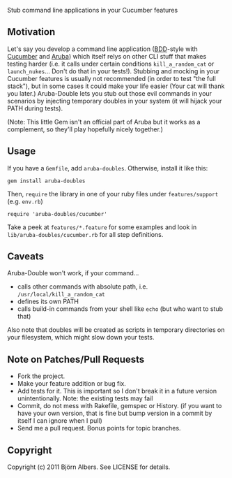 Stub command line applications in your Cucumber features

## Motivation

Let's say you develop a command line application ([BDD](http://en.wikipedia.org/wiki/Behavior_Driven_Development)-style with [Cucumber](http://cukes.info/) and [Aruba](https://github.com/cucumber/aruba)) which itself relys on other CLI stuff that makes testing harder (i.e. it calls under certain conditions `kill_a_random_cat` or `launch_nukes`... Don't do that in your tests!).
Stubbing and mocking in your Cucumber features is usually not recommended (in order to test "the full stack"), but in some cases it could make your life easier (Your cat will thank you later.)
Aruba-Double lets you stub out those evil commands in your scenarios by injecting temporary doubles in your system (it will hijack your PATH during tests).

(Note: This little Gem isn't an official part of Aruba but it works as a complement, so they'll play hopefully nicely together.)

## Usage

If you have a `Gemfile`, add `aruba-doubles`. Otherwise, install it like this:

    gem install aruba-doubles

Then, `require` the library in one of your ruby files under `features/support` (e.g. `env.rb`)

    require 'aruba-doubles/cucumber'

Take a peek at `features/*.feature` for some examples and look in `lib/aruba-doubles/cucumber.rb` for all step definitions.

## Caveats

Aruba-Double won't work, if your command...

* calls other commands with absolute path, i.e. `/usr/local/kill_a_random_cat`
* defines its own PATH
* calls build-in commands from your shell like `echo` (but who want to stub that)

Also note that doubles will be created as scripts in temporary directories on your filesystem, which might slow down your tests.

## Note on Patches/Pull Requests

* Fork the project.
* Make your feature addition or bug fix.
* Add tests for it. This is important so I don't break it in a
  future version unintentionally.  Note: the existing tests may fail
* Commit, do not mess with Rakefile, gemspec or History.
  (if you want to have your own version, that is fine but bump version in a commit by itself I can ignore when I pull)
* Send me a pull request. Bonus points for topic branches.

## Copyright

Copyright (c) 2011 Björn Albers. See LICENSE for details.

